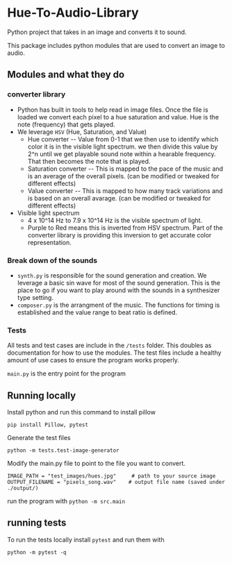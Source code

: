 # Hue-To-Audio-Library
Python project that takes in an image and converts it to sound.

This package includes python modules that are used to convert an image to audio.

## Modules and what they do

### converter library
- Python has built in tools to help read in image files. Once the file is loaded we convert each pixel to a hue saturation and value. Hue is the note (frequency) that gets played.
- We leverage `HSV` (Hue, Saturation, and Value)
  - Hue converter -- Value from 0-1 that we then use to identify which color it is in the visible light spectrum. we then divide this value by 2^n until we get playable sound note within a hearable frequency. That then becomes the note that is played.
  - Saturation converter -- This is mapped to the pace of the music and is an average of the overall pixels. (can be modified or tweaked for different effects)
  - Value converter -- This is mapped to how many track variations and is based on an overall avarage. (can be modified or tweaked for different effects)
- Visible light spectrum
  - 4 x 10^14 Hz to 7.9 x 10^14 Hz is the visible spectrum of light. 
  - Purple to Red means this is inverted from HSV spectrum. Part of the converter library is providing this inversion to get accurate color representation. 


### Break down of the sounds
- `synth.py` is responsible for the sound generation and creation. We leverage a basic sin wave for most of the sound generation. This is the place to go if you want to play around with the sounds in a synthesizer type setting.
- `composer.py` is the arrangment of the music. The functions for timing is established and the value range to beat ratio is defined.

### Tests
All tests and test cases are include in the `/tests` folder. This doubles as documentation for how to use the modules. The test files include a healthy amount of use cases to ensure the program works properly.

`main.py` is the entry point for the program

## Running locally
Install python and run this command to install pillow
```
pip install Pillow, pytest
```

Generate the test files
```
python -m tests.test-image-generator
```

Modify the main.py file to point to the file you want to convert.
```
IMAGE_PATH = "test_images/hues.jpg"     # path to your source image
OUTPUT_FILENAME = "pixels_song.wav"    # output file name (saved under ./output/)
```

run the program with ```python -m src.main```

## running tests
To run the tests locally install `pytest` and run them with 
```
python -m pytest -q
```
